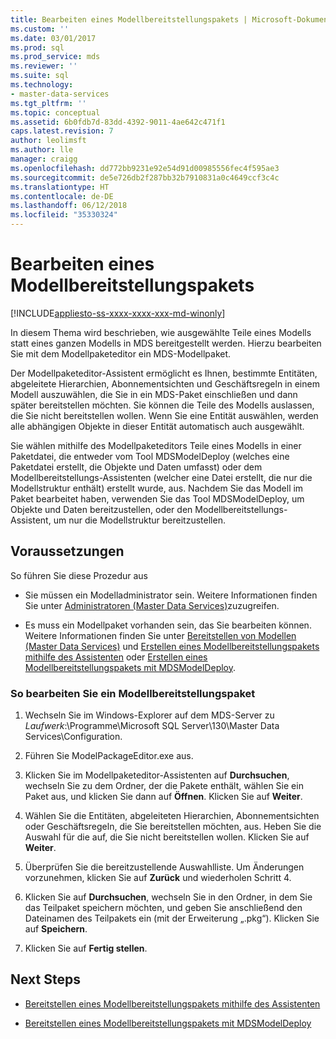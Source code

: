 ```yaml
---
title: Bearbeiten eines Modellbereitstellungspakets | Microsoft-Dokumentation
ms.custom: ''
ms.date: 03/01/2017
ms.prod: sql
ms.prod_service: mds
ms.reviewer: ''
ms.suite: sql
ms.technology:
- master-data-services
ms.tgt_pltfrm: ''
ms.topic: conceptual
ms.assetid: 6b0fdb7d-83dd-4392-9011-4ae642c471f1
caps.latest.revision: 7
author: leolimsft
ms.author: lle
manager: craigg
ms.openlocfilehash: dd772bb9231e92e54d91d00985556fec4f595ae3
ms.sourcegitcommit: de5e726db2f287bb32b7910831a0c4649ccf3c4c
ms.translationtype: HT
ms.contentlocale: de-DE
ms.lasthandoff: 06/12/2018
ms.locfileid: "35330324"
---
```

# <a name="edit-a-model-deployment-package"></a>Bearbeiten eines Modellbereitstellungspakets

[!INCLUDE[appliesto-ss-xxxx-xxxx-xxx-md-winonly](../includes/appliesto-ss-xxxx-xxxx-xxx-md-winonly.md)]

  In diesem Thema wird beschrieben, wie ausgewählte Teile eines Modells statt eines ganzen Modells in MDS bereitgestellt werden. Hierzu bearbeiten Sie mit dem Modellpaketeditor ein MDS-Modellpaket.  
  
 Der Modellpaketeditor-Assistent ermöglicht es Ihnen, bestimmte Entitäten, abgeleitete Hierarchien, Abonnementsichten und Geschäftsregeln in einem Modell auszuwählen, die Sie in ein MDS-Paket einschließen und dann später bereitstellen möchten. Sie können die Teile des Modells auslassen, die Sie nicht bereitstellen wollen. Wenn Sie eine Entität auswählen, werden alle abhängigen Objekte in dieser Entität automatisch auch ausgewählt.  
  
 Sie wählen mithilfe des Modellpaketeditors Teile eines Modells in einer Paketdatei, die entweder vom Tool MDSModelDeploy (welches eine Paketdatei erstellt, die Objekte und Daten umfasst) oder dem Modellbereitstellungs-Assistenten (welcher eine Datei erstellt, die nur die Modellstruktur enthält) erstellt wurde, aus. Nachdem Sie das Modell im Paket bearbeitet haben, verwenden Sie das Tool MDSModelDeploy, um Objekte und Daten bereitzustellen, oder den Modellbereitstellungs-Assistent, um nur die Modellstruktur bereitzustellen.  
  
## <a name="prerequisites"></a>Voraussetzungen  
 So führen Sie diese Prozedur aus  
  
-   Sie müssen ein Modelladministrator sein. Weitere Informationen finden Sie unter [Administratoren &#40;Master Data Services&#41;](../master-data-services/administrators-master-data-services.md)zuzugreifen.  
  
-   Es muss ein Modellpaket vorhanden sein, das Sie bearbeiten können. Weitere Informationen finden Sie unter [Bereitstellen von Modellen &#40;Master Data Services&#41;](../master-data-services/deploying-models-master-data-services.md) und [Erstellen eines Modellbereitstellungspakets mithilfe des Assistenten](../master-data-services/create-a-model-deployment-package-by-using-the-wizard.md) oder [Erstellen eines Modellbereitstellungspakets mit MDSModelDeploy](../master-data-services/create-a-model-deployment-package-by-using-mdsmodeldeploy.md).  
  
### <a name="to-edit-a-model-deployment-package"></a>So bearbeiten Sie ein Modellbereitstellungspaket  
  
1.  Wechseln Sie im Windows-Explorer auf dem MDS-Server zu *Laufwerk*:\Programme\Microsoft SQL Server\130\Master Data Services\Configuration.  
  
2.  Führen Sie ModelPackageEditor.exe aus.  
  
3.  Klicken Sie im Modellpaketeditor-Assistenten auf **Durchsuchen**, wechseln Sie zu dem Ordner, der die Pakete enthält, wählen Sie ein Paket aus, und klicken Sie dann auf **Öffnen**. Klicken Sie auf **Weiter**.  
  
4.  Wählen Sie die Entitäten, abgeleiteten Hierarchien, Abonnementsichten oder Geschäftsregeln, die Sie bereitstellen möchten, aus. Heben Sie die Auswahl für die auf, die Sie nicht bereitstellen wollen. Klicken Sie auf **Weiter**.  
  
5.  Überprüfen Sie die bereitzustellende Auswahlliste. Um Änderungen vorzunehmen, klicken Sie auf **Zurück** und wiederholen Schritt 4.  
  
6.  Klicken Sie auf **Durchsuchen**, wechseln Sie in den Ordner, in dem Sie das Teilpaket speichern möchten, und geben Sie anschließend den Dateinamen des Teilpakets ein (mit der Erweiterung „.pkg“). Klicken Sie auf **Speichern**.  
  
7.  Klicken Sie auf **Fertig stellen**.  
  
## <a name="next-steps"></a>Next Steps  
  
-   [Bereitstellen eines Modellbereitstellungspakets mithilfe des Assistenten](../master-data-services/deploy-a-model-deployment-package-by-using-the-wizard.md)  
  
-   [Bereitstellen eines Modellbereitstellungspakets mit MDSModelDeploy](../master-data-services/deploy-a-model-deployment-package-by-using-mdsmodeldeploy.md)  
  
  
